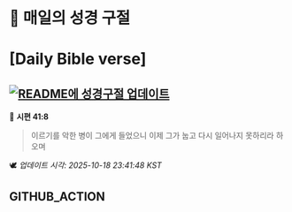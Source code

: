 # 🙏 매일의 성경 구절
# [Daily Bible verse]
## [![README에 성경구절 업데이트](https://github.com/DONGSUKA/first_test/actions/workflows/update-readme-bible.yml/badge.svg)](https://github.com/DONGSUKA/first_test/actions/workflows/update-readme-bible.yml)
<!-- START_BIBLE_VERSE -->
📖 **시편 41:8**
> 이르기를 악한 병이 그에게 들었으니 이제 그가 눕고 다시 일어나지 못하리라 하오며

🕊️ _업데이트 시각: 2025-10-18 23:41:48 KST_
  <!-- END_BIBLE_VERSE -->
## GITHUB_ACTION
